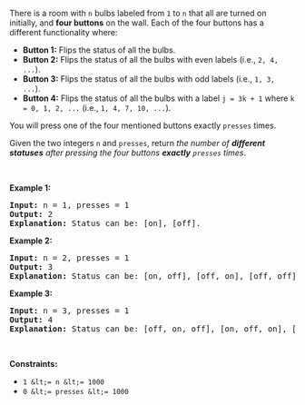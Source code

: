 There is a room with `` n `` bulbs labeled from `` 1 `` to `` n `` that all are turned on initially, and __four buttons__ on the wall. Each of the four buttons has a different functionality where:

*   __Button 1:__ Flips the status of all the bulbs.
*   __Button 2:__ Flips the status of all the bulbs with even labels (i.e., `` 2, 4, ... ``).
*   __Button 3:__ Flips the status of all the bulbs with odd labels (i.e., `` 1, 3, ... ``).
*   __Button 4:__ Flips the status of all the bulbs with a label `` j = 3k + 1 `` where `` k = 0, 1, 2, ... `` (i.e., `` 1, 4, 7, 10, ... ``).

You will press one of the four mentioned buttons exactly `` presses `` times.

Given the two integers `` n `` and `` presses ``, return _the number of __different statuses__ after pressing the four buttons __exactly__ _`` presses ``_ times_.

&nbsp;

__Example 1:__

<pre>
<strong>Input:</strong> n = 1, presses = 1
<strong>Output:</strong> 2
<strong>Explanation:</strong> Status can be: [on], [off].
</pre>

__Example 2:__

<pre>
<strong>Input:</strong> n = 2, presses = 1
<strong>Output:</strong> 3
<strong>Explanation:</strong> Status can be: [on, off], [off, on], [off, off].
</pre>

__Example 3:__

<pre>
<strong>Input:</strong> n = 3, presses = 1
<strong>Output:</strong> 4
<strong>Explanation:</strong> Status can be: [off, on, off], [on, off, on], [off, off, off], [off, on, on].
</pre>

&nbsp;

__Constraints:__

*   `` 1 &lt;= n &lt;= 1000 ``
*   `` 0 &lt;= presses &lt;= 1000 ``